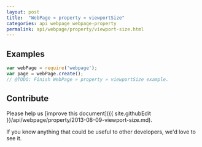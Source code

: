```yaml
---
layout: post
title:  "WebPage » property » viewportSize"
categories: api webpage webpage-property
permalink: api/webpage/property/viewport-size.html
---
```


## Examples

```javascript
var webPage = require('webpage');
var page = webPage.create();
// @TODO: Finish WebPage » property » viewportSize example.
```

## Contribute

Please help us [improve this document]({{ site.githubEdit }}/api/webpage/property/2013-08-09-viewport-size.md).

If you know anything that could be useful to other developers, we'd love to see it.


